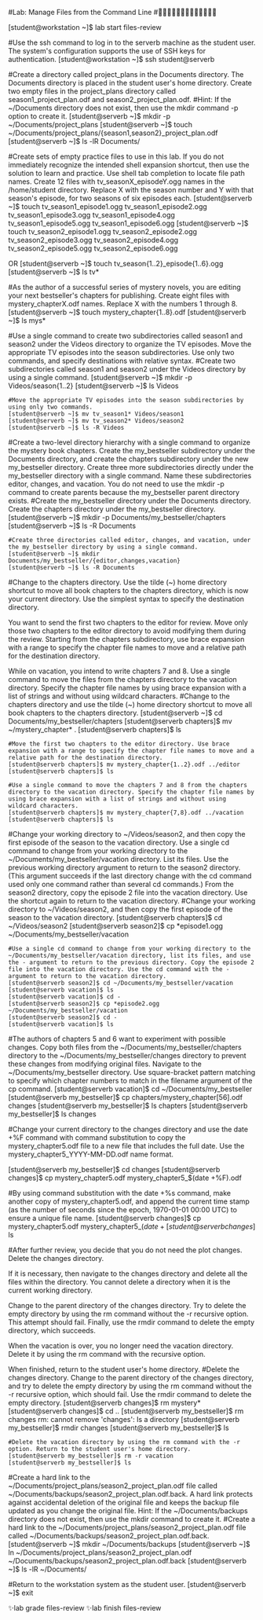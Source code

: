 #Lab: Manage Files from the Command Line
#🐱‍🚀🐱‍👤🐱‍💻🐱‍🐉🐱‍👓🐱‍🏍✨

[student@workstation ~]$ lab start files-review

#Use the ssh command to log in to the serverb machine as the student user. The system's configuration supports the use of SSH keys for authentication.
[student@workstation ~]$ ssh student@serverb

#Create a directory called project_plans in the Documents directory. The Documents directory is placed in the student user's home directory. Create two empty files in the project_plans directory called season1_project_plan.odf and season2_project_plan.odf.
#Hint: If the ~/Documents directory does not exist, then use the mkdir command -p option to create it.
[student@serverb ~]$ mkdir -p ~/Documents/project_plans
[student@serverb ~]$ touch ~/Documents/project_plans/{season1,season2}_project_plan.odf
[student@serverb ~]$ ls -lR Documents/

#Create sets of empty practice files to use in this lab. If you do not immediately recognize the intended shell expansion shortcut, then use the solution to learn and practice. Use shell tab completion to locate file path names. Create 12 files with tv_seasonX_episodeY.ogg names in the /home/student directory. Replace X with the season number and Y with that season's episode, for two seasons of six episodes each.
[student@serverb ~]$ touch tv_season1_episode1.ogg tv_season1_episode2.ogg tv_season1_episode3.ogg tv_season1_episode4.ogg tv_season1_episode5.ogg tv_season1_episode6.ogg
[student@serverb ~]$ touch tv_season2_episode1.ogg tv_season2_episode2.ogg tv_season2_episode3.ogg tv_season2_episode4.ogg tv_season2_episode5.ogg tv_season2_episode6.ogg

OR
[student@serverb ~]$ touch tv_season{1..2}_episode{1..6}.ogg
[student@serverb ~]$ ls tv*

#As the author of a successful series of mystery novels, you are editing your next bestseller's chapters for publishing. Create eight files with mystery_chapterX.odf names. Replace X with the numbers 1 through 8.
[student@serverb ~]$ touch mystery_chapter{1..8}.odf
[student@serverb ~]$ ls mys*

#Use a single command to create two subdirectories called season1 and season2 under the Videos directory to organize the TV episodes. Move the appropriate TV episodes into the season subdirectories. Use only two commands, and specify destinations with relative syntax.
    #Create two subdirectories called season1 and season2 under the Videos directory by using a single command.
    [student@serverb ~]$ mkdir -p Videos/season{1..2}
    [student@serverb ~]$ ls Videos

    #Move the appropriate TV episodes into the season subdirectories by using only two commands.
    [student@serverb ~]$ mv tv_season1* Videos/season1
    [student@serverb ~]$ mv tv_season2* Videos/season2
    [student@serverb ~]$ ls -R Videos

#Create a two-level directory hierarchy with a single command to organize the mystery book chapters. Create the my_bestseller subdirectory under the Documents directory, and create the chapters subdirectory under the new my_bestseller directory. Create three more subdirectories directly under the my_bestseller directory with a single command. Name these subdirectories editor, changes, and vacation. You do not need to use the mkdir -p command to create parents because the my_bestseller parent directory exists.
    #Create the my_bestseller directory under the Documents directory. Create the chapters directory under the my_bestseller directory.
    [student@serverb ~]$ mkdir -p Documents/my_bestseller/chapters
    [student@serverb ~]$ ls -R Documents

    #Create three directories called editor, changes, and vacation, under the my_bestseller directory by using a single command.
    [student@serverb ~]$ mkdir Documents/my_bestseller/{editor,changes,vacation}
    [student@serverb ~]$ ls -R Documents

#Change to the chapters directory. Use the tilde (~) home directory shortcut to move all book chapters to the chapters directory, which is now your current directory. Use the simplest syntax to specify the destination directory.

You want to send the first two chapters to the editor for review. Move only those two chapters to the editor directory to avoid modifying them during the review. Starting from the chapters subdirectory, use brace expansion with a range to specify the chapter file names to move and a relative path for the destination directory.

While on vacation, you intend to write chapters 7 and 8. Use a single command to move the files from the chapters directory to the vacation directory. Specify the chapter file names by using brace expansion with a list of strings and without using wildcard characters.
    #Change to the chapters directory and use the tilde (~) home directory shortcut to move all book chapters to the chapters directory.
    [student@serverb ~]$ cd Documents/my_bestseller/chapters
    [student@serverb chapters]$ mv ~/mystery_chapter* .
    [student@serverb chapters]$ ls

    #Move the first two chapters to the editor directory. Use brace expansion with a range to specify the chapter file names to move and a relative path for the destination directory.
    [student@serverb chapters]$ mv mystery_chapter{1..2}.odf ../editor
    [student@serverb chapters]$ ls

    #Use a single command to move the chapters 7 and 8 from the chapters directory to the vacation directory. Specify the chapter file names by using brace expansion with a list of strings and without using wildcard characters.
    [student@serverb chapters]$ mv mystery_chapter{7,8}.odf ../vacation
    [student@serverb chapters]$ ls

#Change your working directory to ~/Videos/season2, and then copy the first episode of the season to the vacation directory. Use a single cd command to change from your working directory to the ~/Documents/my_bestseller/vacation directory. List its files. Use the previous working directory argument to return to the season2 directory. (This argument succeeds if the last directory change with the cd command used only one command rather than several cd commands.) From the season2 directory, copy the episode 2 file into the vacation directory. Use the shortcut again to return to the vacation directory.
    #Change your working directory to ~/Videos/season2, and then copy the first episode of the season to the vacation directory.
    [student@serverb chapters]$ cd ~/Videos/season2
    [student@serverb season2]$ cp *episode1.ogg ~/Documents/my_bestseller/vacation

    #Use a single cd command to change from your working directory to the ~/Documents/my_bestseller/vacation directory, list its files, and use the - argument to return to the previous directory. Copy the episode 2 file into the vacation directory. Use the cd command with the - argument to return to the vacation directory.
    [student@serverb season2]$ cd ~/Documents/my_bestseller/vacation
    [student@serverb vacation]$ ls
    [student@serverb vacation]$ cd -
    [student@serverb season2]$ cp *episode2.ogg ~/Documents/my_bestseller/vacation
    [student@serverb season2]$ cd -
    [student@serverb vacation]$ ls

#The authors of chapters 5 and 6 want to experiment with possible changes. Copy both files from the ~/Documents/my_bestseller/chapters directory to the ~/Documents/my_bestseller/changes directory to prevent these changes from modifying original files. Navigate to the ~/Documents/my_bestseller directory. Use square-bracket pattern matching to specify which chapter numbers to match in the filename argument of the cp command.
[student@serverb vacation]$ cd ~/Documents/my_bestseller
[student@serverb my_bestseller]$ cp chapters/mystery_chapter[56].odf changes
[student@serverb my_bestseller]$ ls chapters
[student@serverb my_bestseller]$ ls changes

#Change your current directory to the changes directory and use the date +%F command with command substitution to copy the mystery_chapter5.odf file to a new file that includes the full date. Use the mystery_chapter5_YYYY-MM-DD.odf name format.

[student@serverb my_bestseller]$ cd changes
[student@serverb changes]$ cp mystery_chapter5.odf mystery_chapter5_$(date +%F).odf

#By using command substitution with the date +%s command, make another copy of mystery_chapter5.odf, and append the current time stamp (as the number of seconds since the epoch, 1970-01-01 00:00 UTC) to ensure a unique file name.
[student@serverb changes]$ cp mystery_chapter5.odf mystery_chapter5_$(date +%s).odf
[student@serverb changes]$ ls

#After further review, you decide that you do not need the plot changes. Delete the changes directory.

If it is necessary, then navigate to the changes directory and delete all the files within the directory. You cannot delete a directory when it is the current working directory.

Change to the parent directory of the changes directory. Try to delete the empty directory by using the rm command without the -r recursive option. This attempt should fail. Finally, use the rmdir command to delete the empty directory, which succeeds.

When the vacation is over, you no longer need the vacation directory. Delete it by using the rm command with the recursive option.

When finished, return to the student user's home directory.
    #Delete the changes directory. Change to the parent directory of the changes directory, and try to delete the empty directory by using the rm command without the -r recursive option, which should fail. Use the rmdir command to delete the empty directory.
    [student@serverb changes]$ rm mystery*
    [student@serverb changes]$ cd ..
    [student@serverb my_bestseller]$ rm changes
    rm: cannot remove 'changes': Is a directory
    [student@serverb my_bestseller]$ rmdir changes
    [student@serverb my_bestseller]$ ls

    #Delete the vacation directory by using the rm command with the -r option. Return to the student user's home directory.
    [student@serverb my_bestseller]$ rm -r vacation
    [student@serverb my_bestseller]$ ls

#Create a hard link to the ~/Documents/project_plans/season2_project_plan.odf file called ~/Documents/backups/season2_project_plan.odf.back. A hard link protects against accidental deletion of the original file and keeps the backup file updated as you change the original file.
Hint: If the ~/Documents/backups directory does not exist, then use the mkdir command to create it.
    #Create a hard link to the ~/Documents/project_plans/season2_project_plan.odf file called ~/Documents/backups/season2_project_plan.odf.back.
    [student@serverb ~]$ mkdir ~/Documents/backups
    [student@serverb ~]$ ln ~/Documents/project_plans/season2_project_plan.odf ~/Documents/backups/season2_project_plan.odf.back
    [student@serverb ~]$ ls -lR ~/Documents/

#Return to the workstation system as the student user.
[student@serverb ~]$ exit


✨lab grade files-review
✨lab finish files-review
